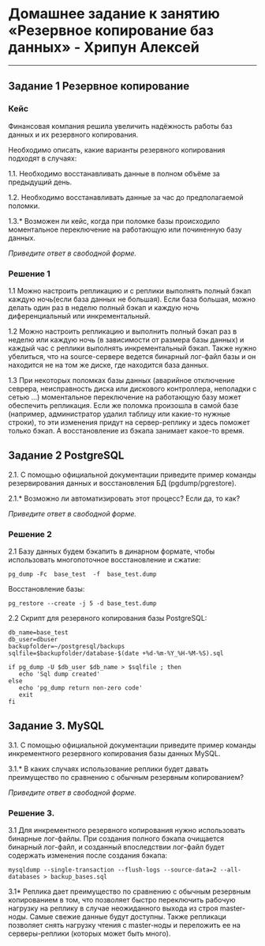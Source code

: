# Домашнее задание к занятию «Резервное копирование баз данных» - Хрипун Алексей

---

## Задание 1 Резервное копирование
### Кейс
Финансовая компания решила увеличить надёжность работы баз данных и их резервного копирования.

Необходимо описать, какие варианты резервного копирования подходят в случаях:

1.1. Необходимо восстанавливать данные в полном объёме за предыдущий день.

1.2. Необходимо восстанавливать данные за час до предполагаемой поломки.

1.3.* Возможен ли кейс, когда при поломке базы происходило моментальное переключение на работающую или починенную базу данных.

*Приведите ответ в свободной форме.*

### Решение 1
1.1 Можно настроить репликацию и с реплики выполнять полный бэкап каждую ночь(если база данных не большая). Если база большая, можно делать один раз в неделю полный бэкап и каждую ночь диференциальный или инкрементальный.

1.2 Можно настроить репликацию и выполнить полный бэкап раз в неделю или каждую ночь (в зависимости от размера базы данных) и каждый час с реплики выполнять инкрементальный бэкап. Также нужно убелиться, что на source-сервере ведется бинарный лог-файл базы и он находится не на том же диске, где находится база данных. 

1.3 При некоторых поломках базы данных (аварийное отключение севрера, неисправность диска или дискового контроллера, неполадки с сетью ...) моментальное переключение на работающую базу может обеспечить репликация. Если же поломка произошла в самой базе (например, администратор удалил таблицу или какие-то нужные строки), то эти изменения придут на сервер-реплику и здесь поможет только бэкап. А восстановление из бэкапа занимает какое-то время.  


## Задание 2 PostgreSQL
2.1. С помощью официальной документации приведите пример команды резервирования данных и восстановления БД (pgdump/pgrestore).

2.1.* Возможно ли автоматизировать этот процесс? Если да, то как?

*Приведите ответ в свободной форме.*

### Решение 2
2.1 Базу данных будем бэкапить в динарном формате, чтобы использовать многопоточное восстановление и сжатие:
```
pg_dump -Fc  base_test  -f  base_test.dump

```
Восстановление базы:
```
pg_restore --create -j 5 -d base_test.dump 

```
2.2 Скрипт для резервного копирования базы PostgreSQL:
```
db_name=base_test
db_user=dbuser
backupfolder=~/postgresql/backups 
sqlfile=$backupfolder/database-$(date +%d-%m-%Y_%H-%M-%S).sql

if pg_dump -U $db_user $db_name > $sqlfile ; then
   echo 'Sql dump created'
else
   echo 'pg_dump return non-zero code' 
   exit
fi
```

## Задание 3. MySQL
3.1. С помощью официальной документации приведите пример команды инкрементного резервного копирования базы данных MySQL.

3.1.* В каких случаях использование реплики будет давать преимущество по сравнению с обычным резервным копированием?

*Приведите ответ в свободной форме.*

### Решение 3.
3.1 Для инкрементного резервного копирования нужно использовать бинарные лог-файлы. При создания полного бэкапа очищается бинарный лог-файл, и созданный впоследствии лог-файл будет содержать изменения после создания бэкапа:
```
mysqldump --single-transaction --flush-logs --source-data=2 --all-databases > backup_bases.sql

```
3.1* Реплика дает преимущество по сравнению с обычным резервным копированием в том, что позволяет быстро переключить рабочую нагрузку на реплику в случае неожиданного выхода из строя master-ноды. Самые свежие данные будут доступны. Также репликаци позволяет снять нагрузку чтения с master-ноды и переложить ее на серверы-реплики (которых может быть много).  

